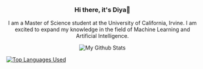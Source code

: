 <div align="center">
  <h3>Hi there, it's Diya👋</h3>
  I am a Master of Science student at the University of California, Irvine. I am excited to expand my knowledge in the field of Machine Learning and Artificial Intelligence.
</div>

<p align="center">
  <img alt="My Github Stats" src="https://github-readme-stats.vercel.app/api?username=DiyadotSaha&show_icons=true&hide_border=false&hide=stars,prs,issues&count_private=true&rank_icon=github&theme=transparent">
</p>


[![Top Languages Used](https://github-readme-stats.vercel.app/api/top-langs/?username=DiyadotSaha&theme=transparent&layout=pie&hide=jupiter%20notebook)](https://github.com/anuraghazra/github-readme-stats)






<!--
**DiyadotSaha/DiyadotSaha** is a ✨ _special_ ✨ repository because its `README.md` (this file) appears on your GitHub profile.
Here are some ideas to get you started:
Streak: [![GitHub Streak](https://streak-stats.demolab.com/?user=DiyadotSaha&theme=transparent&hide_longest_streak=true&hide_total_contributions=true)](https://git.io/streak-stats)

- 🔭 I’m currently working on ...
- 🌱 I’m currently learning ...
- 👯 I’m looking to collaborate on ...
- 🤔 I’m looking for help with ...
- 💬 Ask me about ...
- 📫 How to reach me: ...
- 😄 Pronouns: ...
- ⚡ Fun fact: ...
-->
